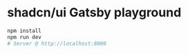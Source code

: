 # shadcn/ui Gatsby playground



```bash
npm install
npm run dev
# Server @ http://localhost:8000
```